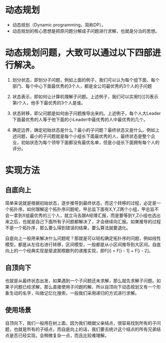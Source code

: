 # 动态规划
* 动态规划（Dynamic programming，简称DP）。
* 动态规划的核心思想是把原问题分解成子问题进行求解，也就是分治的思想。

  

# 动态规划问题，大致可以通过以下四部进行解决。

1. 划分状态，即划分子问题，例如上面的例子，我们可以认为每个组下面、每个部门、每个中心下面最优秀的3个人，都是全公司最优秀的3个人的子问题

2. 状态表示，即如何让计算机理解子问题。上述例子，我们可以实用f[i][3]表示第i个人，他手下最优秀的3个人是谁。

3. 状态转移，即父问题是如何由子问题推导出来的。上述例子，每个人大Leader下面最优秀的人等于他下面的小Leader中最优秀的人中最优秀的几个。

4. 确定边界，确定初始状态是什么？最小的子问题？最终状态又是什么。例如上述问题，最小的子问题就是每个小组长下面最优秀的人，最终状态是整个企业，初始状态为每个领导下面都没有最优名单，但是小组长下面拥有每个人的评分。


# 实现方法

## 自底向上
简单来说就是根据初始状态，逐步推导到最终状态，而这个转移的过程，必定是一个拓扑序。如何理解这个拓扑序问题呢，甲总监下面有X,Y,Z两个小组，甲总监不会一拿到X组最优秀的三个人，就立马去跟A经理汇报，而是要等到Y,Z小组也选出来之后，也就是自己下面所有子问题都解决了，才会继续向汇报。如果推导的过程不是一个拓扑序，那么要么得到错误的结果，要么算法就要退化。

自底向上一般用来解决什么问题呢？那就是可以轻松确定拓扑序的问题，例如线性模型，都是从左往右进行转移，区间模型，一般都是从小区间推导到大区间。自底向上的一个经典实现是斐波那楔数列的递推实现，即F[i] = F[i - 1] + F[i - 2]。


## 自顶向下
也就是从最终状态出发，如果遇到一个子问题还未求解，那么就先求解子问题。如果子问题已经求解，那么直接使用子问题的解，所以自顶向下动态规划又有一个形象生动的名字，叫做记忆化搜索，一般我们采用递归的方式进行求解。

## 使用场景
自顶向下，我们一般用在树上面，因为我们根据父亲结点，很容易找到所有的子问题，也就是所有的子结点，而自底向上的话，我们要去统计这个结点的所有兄弟结点是否已经实现。会稍微复杂一点，而且比较难理解。

